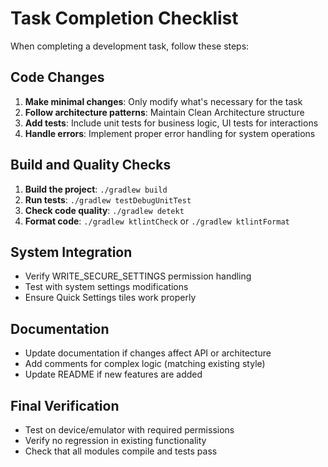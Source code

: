 # Task Completion Checklist

When completing a development task, follow these steps:

## Code Changes
1. **Make minimal changes**: Only modify what's necessary for the task
2. **Follow architecture patterns**: Maintain Clean Architecture structure
3. **Add tests**: Include unit tests for business logic, UI tests for interactions
4. **Handle errors**: Implement proper error handling for system operations

## Build and Quality Checks
1. **Build the project**: `./gradlew build`
2. **Run tests**: `./gradlew testDebugUnitTest`
3. **Check code quality**: `./gradlew detekt`
4. **Format code**: `./gradlew ktlintCheck` or `./gradlew ktlintFormat`

## System Integration
- Verify WRITE_SECURE_SETTINGS permission handling
- Test with system settings modifications
- Ensure Quick Settings tiles work properly

## Documentation
- Update documentation if changes affect API or architecture
- Add comments for complex logic (matching existing style)
- Update README if new features are added

## Final Verification
- Test on device/emulator with required permissions
- Verify no regression in existing functionality
- Check that all modules compile and tests pass